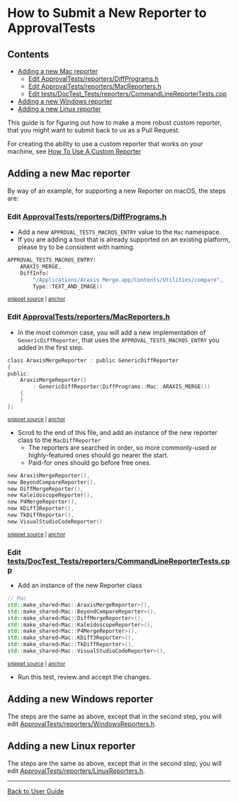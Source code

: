 <!--
GENERATED FILE - DO NOT EDIT
This file was generated by [MarkdownSnippets](https://github.com/SimonCropp/MarkdownSnippets).
Source File: /doc/how_tos/mdsource/SubmitANewReporterToApprovalTests.source.md
To change this file edit the source file and then execute ./run_markdown_templates.sh.
-->

<a id="top"></a>

# How to Submit a New Reporter to ApprovalTests

<!-- toc -->
## Contents

  * [Adding a new Mac reporter](#adding-a-new-mac-reporter)
    * [Edit ApprovalTests/reporters/DiffPrograms.h](#edit-approvaltestsreportersdiffprogramsh)
    * [Edit ApprovalTests/reporters/MacReporters.h](#edit-approvaltestsreportersmacreportersh)
    * [Edit tests/DocTest_Tests/reporters/CommandLineReporterTests.cpp](#edit-testsdoctest_testsreporterscommandlinereportertestscpp)
  * [Adding a new Windows reporter](#adding-a-new-windows-reporter)
  * [Adding a new Linux reporter](#adding-a-new-linux-reporter)<!-- endtoc -->

This guide is for figuring out how to make a more robust custom reporter, that you might want to submit back to us as a Pull Request.

For creating the ability to use a custom reporter that works on your machine, see [How To Use A Custom Reporter](/doc/how_tos/UseACustomReporter.md#top)

## Adding a new Mac reporter

By way of an example, for supporting a new Reporter on macOS, the steps are:

### Edit [ApprovalTests/reporters/DiffPrograms.h](https://github.com/approvals/ApprovalTests.cpp/blob/master/ApprovalTests/reporters/DiffPrograms.h)

* Add a new `APPROVAL_TESTS_MACROS_ENTRY` value to the `Mac` namespace.
* If you are adding a tool that is already supported on an existing platform, please try to be consistent with naming.

<!-- snippet: add_reporter_macro -->
<a id='snippet-add_reporter_macro'/></a>
```h
APPROVAL_TESTS_MACROS_ENTRY(
    ARAXIS_MERGE,
    DiffInfo(
        "/Applications/Araxis Merge.app/Contents/Utilities/compare",
        Type::TEXT_AND_IMAGE))
```
<sup><a href='/ApprovalTests/reporters/DiffPrograms.h#L27-L33' title='File snippet `add_reporter_macro` was extracted from'>snippet source</a> | <a href='#snippet-add_reporter_macro' title='Navigate to start of snippet `add_reporter_macro`'>anchor</a></sup>
<!-- endsnippet -->

### Edit [ApprovalTests/reporters/MacReporters.h](https://github.com/approvals/ApprovalTests.cpp/blob/master/ApprovalTests/reporters/MacReporters.h)

* In the most common case, you will add a new implementation of `GenericDiffReporter`, that uses the `APPROVAL_TESTS_MACROS_ENTRY` you added in the first step.

<!-- snippet: add_reporter_class -->
<a id='snippet-add_reporter_class'/></a>
```h
class AraxisMergeReporter : public GenericDiffReporter
{
public:
    AraxisMergeReporter()
        : GenericDiffReporter(DiffPrograms::Mac::ARAXIS_MERGE())
    {
    }
};
```
<sup><a href='/ApprovalTests/reporters/MacReporters.h#L21-L30' title='File snippet `add_reporter_class` was extracted from'>snippet source</a> | <a href='#snippet-add_reporter_class' title='Navigate to start of snippet `add_reporter_class`'>anchor</a></sup>
<!-- endsnippet -->

* Scroll to the end of this file, and add an instance of the new reporter class to the `MacDiffReporter`
    * The reporters are searched in order, so more commonly-used or highly-featured ones should go nearer the start.
    * Paid-for ones should go before free ones.

<!-- snippet: mac_diff_reporters -->
<a id='snippet-mac_diff_reporters'/></a>
```h
new AraxisMergeReporter(),
new BeyondCompareReporter(),
new DiffMergeReporter(),
new KaleidoscopeReporter(),
new P4MergeReporter(),
new KDiff3Reporter(),
new TkDiffReporter(),
new VisualStudioCodeReporter()
```
<sup><a href='/ApprovalTests/reporters/MacReporters.h#L89-L98' title='File snippet `mac_diff_reporters` was extracted from'>snippet source</a> | <a href='#snippet-mac_diff_reporters' title='Navigate to start of snippet `mac_diff_reporters`'>anchor</a></sup>
<!-- endsnippet -->

### Edit [tests/DocTest_Tests/reporters/CommandLineReporterTests.cpp](https://github.com/approvals/ApprovalTests.cpp/blob/master/tests/DocTest_Tests/reporters/CommandLineReporterTests.cpp)

* Add an instance of the new Reporter class

<!-- snippet: add_reporter_command_test -->
<a id='snippet-add_reporter_command_test'/></a>
```cpp
// Mac
std::make_shared<Mac::AraxisMergeReporter>(),
std::make_shared<Mac::BeyondCompareReporter>(),
std::make_shared<Mac::DiffMergeReporter>(),
std::make_shared<Mac::KaleidoscopeReporter>(),
std::make_shared<Mac::P4MergeReporter>(),
std::make_shared<Mac::KDiff3Reporter>(),
std::make_shared<Mac::TkDiffReporter>(),
std::make_shared<Mac::VisualStudioCodeReporter>(),
```
<sup><a href='/tests/DocTest_Tests/reporters/CommandLineReporterTests.cpp#L25-L35' title='File snippet `add_reporter_command_test` was extracted from'>snippet source</a> | <a href='#snippet-add_reporter_command_test' title='Navigate to start of snippet `add_reporter_command_test`'>anchor</a></sup>
<!-- endsnippet -->

* Run this test, review and accept the changes.

## Adding a new Windows reporter

The steps are the same as above, except that in the second step, you will edit [ApprovalTests/reporters/WindowsReporters.h](https://github.com/approvals/ApprovalTests.cpp/blob/master/ApprovalTests/reporters/WindowsReporters.h).

## Adding a new Linux reporter

The steps are the same as above, except that in the second step, you will edit [ApprovalTests/reporters/LinuxReporters.h](https://github.com/approvals/ApprovalTests.cpp/blob/master/ApprovalTests/reporters/LinuxReporters.h).


---

[Back to User Guide](/doc/README.md#top)
